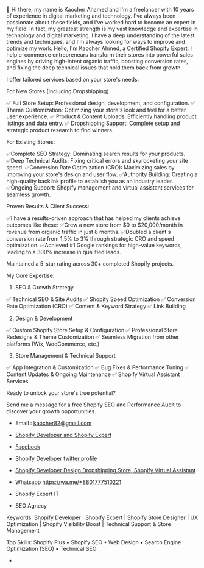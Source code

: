 
👋 Hi there, my name is Kaocher Ahamed and I'm a freelancer with 10 years of experience in digital marketing and technology. I've always been passionate about these fields, and I've worked hard to become an expert in my field. In fact, my greatest strength is my vast knowledge and expertise in technology and digital marketing. I have a deep understanding of the latest trends and techniques, and I'm always looking for ways to improve and optimize my work.
Hello, I'm Kaocher Ahmed, a Certified Shopify Expert. I help e-commerce entrepreneurs transform their stores into powerful sales engines by driving high-intent organic traffic, boosting conversion rates, and fixing the deep technical issues that hold them back from growth.

I offer tailored services based on your store's needs:

For New Stores (Including Dropshipping)

✅ Full Store Setup: Professional design, development, and configuration.
✅ Theme Customization: Optimizing your store's look and feel for a better user experience.
✅ Product & Content Uploads: Efficiently handling product listings and data entry.
✅ Dropshipping Support: Complete setup and strategic product research to find winners.

For Existing Stores:

✅Complete SEO Strategy: Dominating search results for your products.
✅Deep Technical Audits: Fixing critical errors and skyrocketing your site speed.
✅Conversion Rate Optimization (CRO): Maximizing sales by improving your store's design and user flow.
✅Authority Building: Creating a high-quality backlink profile to establish you as an industry leader.
✅Ongoing Support: Shopify management and virtual assistant services for seamless growth.

Proven Results & Client Success:

✅I have a results-driven approach that has helped my clients achieve outcomes like these:
✅Grew a new store from $0 to $20,000/month in revenue from organic traffic in just 8 months.
✅Doubled a client's conversion rate from 1.5% to 3% through strategic CRO and speed optimization.
✅Achieved #1 Google rankings for high-value keywords, leading to a 300% increase in qualified leads.

Maintained a 5-star rating across 30+ completed Shopify projects.

My Core Expertise:

1. SEO & Growth Strategy

✅ Technical SEO & Site Audits
✅ Shopify Speed Optimization
✅ Conversion Rate Optimization (CRO)
✅ Content & Keyword Strategy
✅ Link Building

2. Design & Development

✅ Custom Shopify Store Setup & Configuration
✅ Professional Store Redesigns & Theme Customization
✅ Seamless Migration from other platforms (Wix, WooCommerce, etc.)

3. Store Management & Technical Support

✅ App Integration & Customization
✅ Bug Fixes & Performance Tuning
✅ Content Updates & Ongoing Maintenance
✅ Shopify Virtual Assistant Services

Ready to unlock your store's true potential?

Send me a message for a free Shopify SEO and Performance Audit to discover your growth opportunities.

- Email : kaocher82@gmail.com 

- <a href="https://www.linkedin.com/in/kaocher">Shopify Developer and Shopify Expert </a>
- <a href="https://www.facebook.com/kaocher82">Facebook</a>
- <a href="https://twitter.com/kaocher82">Shopify Developer twitter profile </a>
- <a href="https://www.upwork.com/freelancers/kaocher">Shopify Developer Design Dropshipping Store, Shopify Virtual Assistant </a>
- Whatsapp https://wa.me/+8801777510221
- <a href="https://www.linkedin.com/company/shopifyexpertit"></a> Shopify Expert IT </li>
- <a href="https://www.linkedin.com/company/aarry"></a> SEO Agnecy </li>

Keywords:
Shopify Developer | Shopify Expert | Shopify Store Designer | UX Optimization | Shopify Visibility Boost | Technical Support & Store Management

Top Skills:
Shopify Plus • Shopify SEO • Web Design • Search Engine Optimization (SEO) • Technical SEO




  
 
- 

<!---
kaocher82/kaocher82 is a ✨ special ✨ repository because its `README.md` (this file) appears on your GitHub profile.
You can click the Preview link to take a look at your changes.
--->
